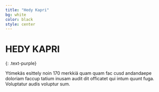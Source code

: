 ```yaml
---
title: "Hedy Kapri"
bg: white
color: black
style: center
---
```


# HEDY KAPRI
{: .text-purple}

Ytimekäs esittely noin 170 merkkiä quam
quam fac cusd andandaepe doloriam faccup
tatium inusam audit dit officatet qui intum
quunt fuga. Voluptatur audis voluptur sum.
